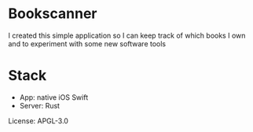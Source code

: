 # Bookscanner

I created this simple application so I can keep track of which books I own and to experiment with some new software tools

# Stack

* App: native iOS Swift
* Server: Rust

License: APGL-3.0
